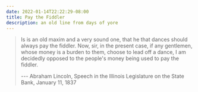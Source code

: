 ```yaml
---
date: 2022-01-14T22:22:29-08:00
title: Pay the Fiddler
description: an old line from days of yore
---
```


> Is is an old maxim and a very sound one, that he that dances should always pay the fiddler.  Now, sir, in the present case, if any gentlemen, whose money is a burden to them, choose to lead off a dance, I am decidedly opposed to the people's money being used to pay the fiddler.
>
> --- Abraham Lincoln, Speech in the Illinois Legislature on the State Bank, January 11, 1837